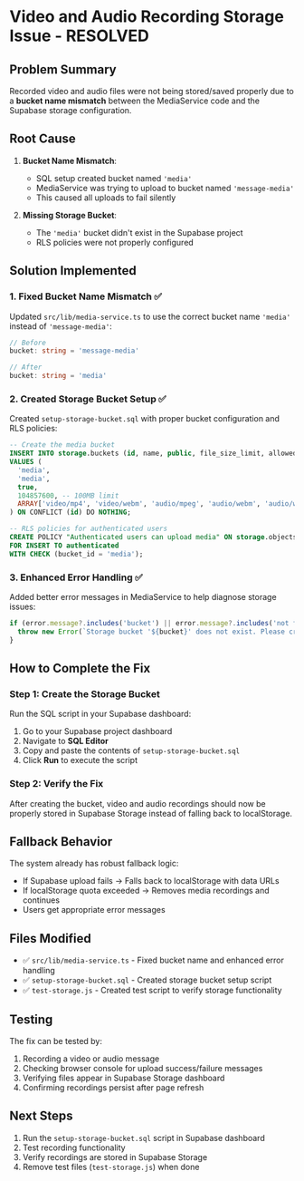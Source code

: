 # Video and Audio Recording Storage Issue - RESOLVED

## Problem Summary
Recorded video and audio files were not being stored/saved properly due to a **bucket name mismatch** between the MediaService code and the Supabase storage configuration.

## Root Cause
1. **Bucket Name Mismatch**: 
   - SQL setup created bucket named `'media'`
   - MediaService was trying to upload to bucket named `'message-media'`
   - This caused all uploads to fail silently

2. **Missing Storage Bucket**: 
   - The `'media'` bucket didn't exist in the Supabase project
   - RLS policies were not properly configured

## Solution Implemented

### 1. Fixed Bucket Name Mismatch ✅
Updated `src/lib/media-service.ts` to use the correct bucket name `'media'` instead of `'message-media'`:

```typescript
// Before
bucket: string = 'message-media'

// After  
bucket: string = 'media'
```

### 2. Created Storage Bucket Setup ✅
Created `setup-storage-bucket.sql` with proper bucket configuration and RLS policies:

```sql
-- Create the media bucket
INSERT INTO storage.buckets (id, name, public, file_size_limit, allowed_mime_types)
VALUES (
  'media',
  'media', 
  true,
  104857600, -- 100MB limit
  ARRAY['video/mp4', 'video/webm', 'audio/mpeg', 'audio/webm', 'audio/wav', 'image/jpeg', 'image/png', 'image/gif']
) ON CONFLICT (id) DO NOTHING;

-- RLS policies for authenticated users
CREATE POLICY "Authenticated users can upload media" ON storage.objects
FOR INSERT TO authenticated
WITH CHECK (bucket_id = 'media');
```

### 3. Enhanced Error Handling ✅
Added better error messages in MediaService to help diagnose storage issues:

```typescript
if (error.message?.includes('bucket') || error.message?.includes('not found')) {
  throw new Error(`Storage bucket '${bucket}' does not exist. Please create it in your Supabase dashboard or run the setup-storage-bucket.sql script.`);
}
```

## How to Complete the Fix

### Step 1: Create the Storage Bucket
Run the SQL script in your Supabase dashboard:

1. Go to your Supabase project dashboard
2. Navigate to **SQL Editor**
3. Copy and paste the contents of `setup-storage-bucket.sql`
4. Click **Run** to execute the script

### Step 2: Verify the Fix
After creating the bucket, video and audio recordings should now be properly stored in Supabase Storage instead of falling back to localStorage.

## Fallback Behavior
The system already has robust fallback logic:
- If Supabase upload fails → Falls back to localStorage with data URLs
- If localStorage quota exceeded → Removes media recordings and continues
- Users get appropriate error messages

## Files Modified
- ✅ `src/lib/media-service.ts` - Fixed bucket name and enhanced error handling
- ✅ `setup-storage-bucket.sql` - Created storage bucket setup script
- ✅ `test-storage.js` - Created test script to verify storage functionality

## Testing
The fix can be tested by:
1. Recording a video or audio message
2. Checking browser console for upload success/failure messages
3. Verifying files appear in Supabase Storage dashboard
4. Confirming recordings persist after page refresh

## Next Steps
1. Run the `setup-storage-bucket.sql` script in Supabase dashboard
2. Test recording functionality
3. Verify recordings are stored in Supabase Storage
4. Remove test files (`test-storage.js`) when done


